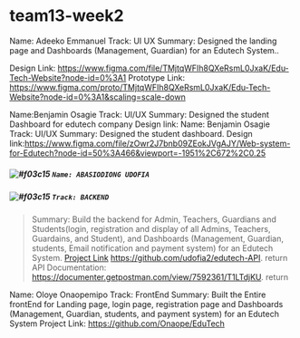 # team13-week2
Name: Adeeko Emmanuel
Track: UI UX 
Summary:
  Designed the landing page and Dashboards (Management, Guardian) for an Edutech System..

Design Link: https://www.figma.com/file/TMjtqWFIh8QXeRsmL0JxaK/Edu-Tech-Website?node-id=0%3A1
Prototype Link: https://www.figma.com/proto/TMjtqWFIh8QXeRsmL0JxaK/Edu-Tech-Website?node-id=0%3A1&scaling=scale-down

Name:Benjamin Osagie
Track: UI/UX
Summary: Designed the student Dashboard for edutech company
Design link: Name: Benjamin Osagie
Track: UI/UX
Summary: Designed the student dashboard.
Design link:https://www.figma.com/file/zOwr2J7bnb09ZEokJVgAJY/Web-system-for-Edutech?node-id=50%3A466&viewport=-1951%2C672%2C0.25


##### ![#f03c15](https://via.placeholder.com/15/f03c15/000000?text=+) `Name: ABASIODIONG UDOFIA`
##### ![#f03c15](https://via.placeholder.com/15/f03c15/000000?text=+) `Track: BACKEND`

> Summary: Build the backend for Admin, Teachers, Guardians and Students(login, registration and display of all Admins, Teachers, Guardains, and Student), and Dashboards (Management, Guardian, students, Email notification and payment system) for an Edutech System.
[Project Link](https://github.com/udofia2/edutech-API) https://github.com/udofia2/edutech-API.  return
API Documentation: https://documenter.getpostman.com/view/7592361/T1LTdjKU.   return





Name: Oloye Onaopemipo 
Track: FrontEnd
Summary: Built the Entire frontEnd for Landing page, login page, registration page and Dashboards (Management, Guardian, students, and payment system) for an Edutech System
Project Link: https://github.com/Onaope/EduTech
